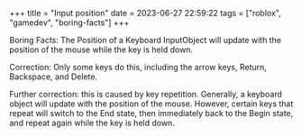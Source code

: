 +++
title = "Input position"
date = 2023-06-27 22:59:22
tags = ["roblox", "gamedev", "boring-facts"]
+++

Boring Facts: The Position of a Keyboard InputObject will update with the
position of the mouse while the key is held down.

Correction: Only some keys do this, including the arrow keys, Return, Backspace,
and Delete.

Further correction: this is caused by key repetition. Generally, a keyboard
object will update with the position of the mouse. However, certain keys that
repeat will switch to the End state, then immediately back to the Begin state,
and repeat again while the key is held down.
